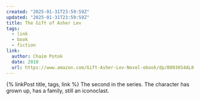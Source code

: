 ```yaml
---
created: "2025-01-31T23:59:59Z"
updated: "2025-01-31T23:59:59Z"
title: The Gift of Asher Lev
tags:
  - link
  - book
  - fiction
link:
  author: Chaim Potok
  date: 2010
  url: https://www.amazon.com/Gift-Asher-Lev-Novel-ebook/dp/B0036S4AL8
---
```


{% linkPost title, tags, link %} The second in the series. The character has grown up, has a family, still an iconoclast.
